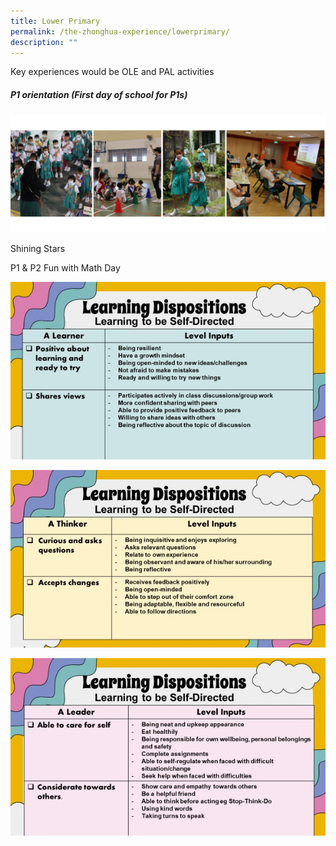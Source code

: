 ```yaml
---
title: Lower Primary
permalink: /the-zhonghua-experience/lowerprimary/
description: ""
---
```

Key experiences would be OLE and PAL activities

##### P1 orientation (First day of school for P1s)
![](/images/Lower%20Primary%20Experience/p1-2%20orientation%202023.png)



Shining Stars

P1 & P2 Fun with Math Day


![](/images/image%201.jpeg)

![](/images/image%202.jpeg)

![](/images/image%203.jpeg)
